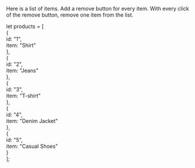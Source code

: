 <h>Here is a list of items. Add a remove button for every item. With every click of the remove button, remove one item from the list.</h>
<p>
let products = [    </br>
 {</br>
   id: "1",</br>
   item: "Shirt"</br>
 },</br>
 {</br>
   id: "2",</br>
   item: "Jeans"</br>
 },</br>
 {</br>
   id: "3",</br>
   item: "T-shirt"</br>
 },</br>
 {</br>
   id: "4",</br>
   item: "Denim Jacket"</br>
 },</br>
 {</br>
   id: "5",</br>
   item: "Casual Shoes"</br>
 }</br>
];</br>
</p>